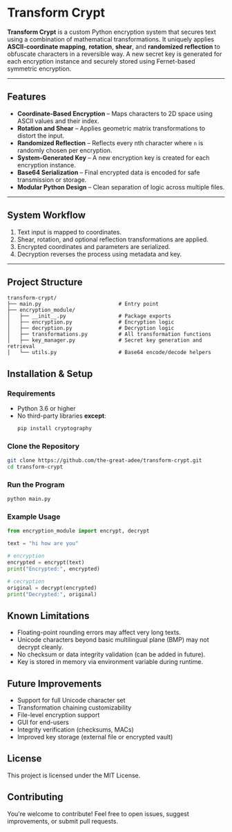 # Transform Crypt

**Transform Crypt** is a custom Python encryption system that secures text using a combination of mathematical transformations. It uniquely applies **ASCII-coordinate mapping**, **rotation**, **shear**, and **randomized reflection** to obfuscate characters in a reversible way. A new secret key is generated for each encryption instance and securely stored using Fernet-based symmetric encryption.

---

## Features

- **Coordinate-Based Encryption** – Maps characters to 2D space using ASCII values and their index.
- **Rotation and Shear** – Applies geometric matrix transformations to distort the input.
- **Randomized Reflection** – Reflects every nth character where `n` is randomly chosen per encryption.
- **System-Generated Key** – A new encryption key is created for each encryption instance.
- **Base64 Serialization** – Final encrypted data is encoded for safe transmission or storage.
- **Modular Python Design** – Clean separation of logic across multiple files.

---

## System Workflow

1. Text input is mapped to coordinates.
2. Shear, rotation, and optional reflection transformations are applied.
3. Encrypted coordinates and parameters are serialized.
4. Decryption reverses the process using metadata and key.

---

## Project Structure



```
transform-crypt/
├── main.py                         # Entry point
├── encryption_module/
│   ├── __init__.py                 # Package exports
│   ├── encryption.py               # Encryption logic
│   ├── decryption.py               # Decryption logic
│   ├── transformations.py          # All transformation functions
│   ├── key_manager.py              # Secret key generation and retrieval
│   └── utils.py                    # Base64 encode/decode helpers
```



## Installation & Setup

### Requirements
- Python 3.6 or higher
- No third-party libraries **except**:
  ```bash
  pip install cryptography
  ```

### Clone the Repository
```bash
git clone https://github.com/the-great-adee/transform-crypt.git
cd transform-crypt
```

### Run the Program
```python
python main.py
```

### Example Usage
```python
from encryption_module import encrypt, decrypt

text = "hi how are you"

# encryption
encrypted = encrypt(text)
print("Encrypted:", encrypted)

# cecryption
original = decrypt(encrypted)
print("Decrypted:", original)
```

## Known Limitations

- Floating-point rounding errors may affect very long texts.
- Unicode characters beyond basic multilingual plane (BMP) may not decrypt cleanly.
- No checksum or data integrity validation (can be added in future).
- Key is stored in memory via environment variable during runtime.

## Future Improvements

- Support for full Unicode character set
- Transformation chaining customizability
- File-level encryption support
- GUI for end-users
- Integrity verification (checksums, MACs)
- Improved key storage (external file or encrypted vault)


## License

This project is licensed under the MIT License.


## Contributing

You're welcome to contribute! Feel free to open issues, suggest improvements, or submit pull requests.
